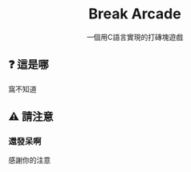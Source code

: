 <h1 align="center">
    Break Arcade
</h1>
<p align="center">一個用C語言實現的打磚塊遊戲</p>

## ❓ 這是哪

窩不知道

## ⚠️ 請注意

### 還發呆啊

感謝你的注意
